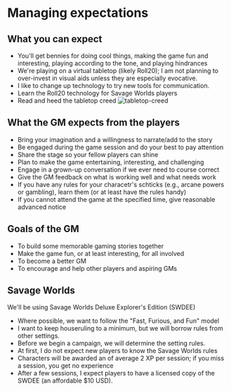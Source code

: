 # Managing expectations ## What you can expect* You'll get bennies for doing cool things, making the game fun and interesting, playing according to the tone, and playing hindrances* We're playing on a virtual tabletop (likely Roll20); I am not planning to over-invest in visual aids unless they are especially evocative.* I like to change up technology to try new tools for communication.* Learn the Roll20 technology for Savage Worlds players * Read and heed the tabletop creed![tabletop-creed](http://fragsandbeer.com/wp-content/uploads/2016/05/TabletopCreed.jpg "Tabletop Creed")## What the GM expects from the players* Bring your imagination and a willingness to narrate/add to the story* Be engaged during the game session and do your best to pay attention* Share the stage so your fellow players can shine* Plan to make the game entertaining, interesting, and challenging* Engage in a grown-up conversation if we ever need to course correct* Give the GM feedback on what is working well and what needs work* If you have any rules for your characetr's schticks (e.g., arcane powers or gambling), learn them (or at least have the rules handy)* If you cannot attend the game at the specified time, give reasonable advanced notice## Goals of the GM* To build some memorable gaming stories together* Make the game fun, or at least interesting, for all involved* To become a better GM* To encourage and help other players and aspiring GMs## Savage WorldsWe'll be using Savage Worlds Deluxe Explorer's Edition (SWDEE)* Where possible, we want to follow the "Fast, Furious, and Fun" model* I want to keep houseruling to a minimum, but we will borrow rules from other settings.* Before we begin a campaign, we will determine the setting rules.* At first, I do not expect new players to know the Savage Worlds rules* Characters will be awarded an of average 2 XP per session; if you miss a session, you get no experience* After a few sessions, I expect players to have a licensed copy of the SWDEE (an affordable $10 USD).